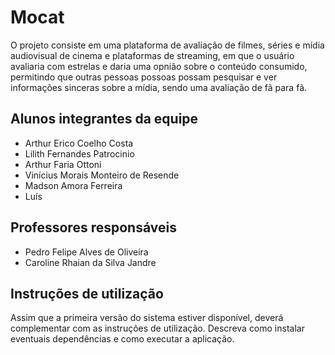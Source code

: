 # Mocat

O projeto consiste em uma plataforma de avaliação de filmes, séries e mídia audiovisual de cinema e plataformas de streaming, em que o usuário avaliaria com estrelas e daria uma opnião sobre o conteúdo consumido, permitindo que outras pessoas possoas possam pesquisar e ver informações sinceras sobre a mídia, sendo uma avaliação de fã para fã.

## Alunos integrantes da equipe

* Arthur Erico Coelho Costa
* Lilith Fernandes Patrocinio
* Arthur Faria Ottoni
* Vinícius Morais Monteiro de Resende
* Madson Amora Ferreira
* Luís

## Professores responsáveis

* Pedro Felipe Alves de Oliveira
* Caroline Rhaian da Silva Jandre

## Instruções de utilização

Assim que a primeira versão do sistema estiver disponível, deverá complementar com as instruções de utilização. Descreva como instalar eventuais dependências e como executar a aplicação.
